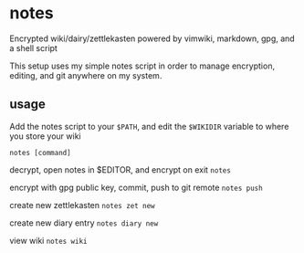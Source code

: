 # notes
Encrypted wiki/dairy/zettlekasten powered by vimwiki, markdown, gpg, and a shell script

This setup uses my simple notes script in order to manage encryption, editing, and git anywhere on my system.

## usage

Add the notes script to your `$PATH`, and edit the `$WIKIDIR` variable to where you store your wiki

`notes [command]`

decrypt, open notes in $EDITOR, and encrypt on exit
`notes`

encrypt with gpg public key, commit, push to git remote
`notes push`

create new zettlekasten 
`notes zet new`

create new diary entry
`notes diary new`

view wiki
`notes wiki`
